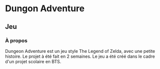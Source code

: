 # Dungon Adventure

## Jeu

### À propos

Dungeon Adventure est un jeu style The Legend of Zelda, avec une petite histoire. Le projet à été fait en 2 semaines. Le jeu a été créé dans le cadre d'un projet scolaire en BTS.
